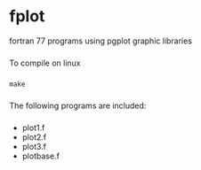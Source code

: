 # fplot
fortran 77 programs using pgplot graphic libraries
###
To compile on linux
###
`make`
###
The following programs are included:
###
- plot1.f
- plot2.f
- plot3.f
- plotbase.f
